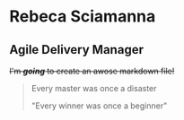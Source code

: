 # Rebeca Sciamanna #
## Agile Delivery Manager ##

~~I'm *__going__* to create an awose markdown file!~~
>Every master was once a disaster
>
>"Every winner was once a beginner"
